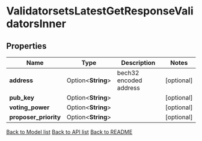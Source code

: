 # ValidatorsetsLatestGetResponseValidatorsInner

## Properties

Name | Type | Description | Notes
------------ | ------------- | ------------- | -------------
**address** | Option<**String**> | bech32 encoded address | [optional]
**pub_key** | Option<**String**> |  | [optional]
**voting_power** | Option<**String**> |  | [optional]
**proposer_priority** | Option<**String**> |  | [optional]

[Back to Model list](../README.md#documentation-for-models) [Back to API list](../README.md#documentation-for-api-endpoints) [Back to README](../README.md)


